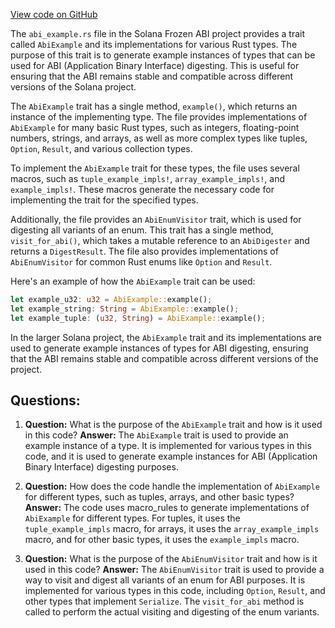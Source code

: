 [View code on GitHub](https://github.com/solana-labs/solana/blob/master/frozen-abi/src/abi_example.rs)

The `abi_example.rs` file in the Solana Frozen ABI project provides a trait called `AbiExample` and its implementations for various Rust types. The purpose of this trait is to generate example instances of types that can be used for ABI (Application Binary Interface) digesting. This is useful for ensuring that the ABI remains stable and compatible across different versions of the Solana project.

The `AbiExample` trait has a single method, `example()`, which returns an instance of the implementing type. The file provides implementations of `AbiExample` for many basic Rust types, such as integers, floating-point numbers, strings, and arrays, as well as more complex types like tuples, `Option`, `Result`, and various collection types.

To implement the `AbiExample` trait for these types, the file uses several macros, such as `tuple_example_impls!`, `array_example_impls!`, and `example_impls!`. These macros generate the necessary code for implementing the trait for the specified types.

Additionally, the file provides an `AbiEnumVisitor` trait, which is used for digesting all variants of an enum. This trait has a single method, `visit_for_abi()`, which takes a mutable reference to an `AbiDigester` and returns a `DigestResult`. The file also provides implementations of `AbiEnumVisitor` for common Rust enums like `Option` and `Result`.

Here's an example of how the `AbiExample` trait can be used:

```rust
let example_u32: u32 = AbiExample::example();
let example_string: String = AbiExample::example();
let example_tuple: (u32, String) = AbiExample::example();
```

In the larger Solana project, the `AbiExample` trait and its implementations are used to generate example instances of types for ABI digesting, ensuring that the ABI remains stable and compatible across different versions of the project.
## Questions: 
 1. **Question:** What is the purpose of the `AbiExample` trait and how is it used in this code?
   **Answer:** The `AbiExample` trait is used to provide an example instance of a type. It is implemented for various types in this code, and it is used to generate example instances for ABI (Application Binary Interface) digesting purposes.

2. **Question:** How does the code handle the implementation of `AbiExample` for different types, such as tuples, arrays, and other basic types?
   **Answer:** The code uses macro_rules to generate implementations of `AbiExample` for different types. For tuples, it uses the `tuple_example_impls` macro, for arrays, it uses the `array_example_impls` macro, and for other basic types, it uses the `example_impls` macro.

3. **Question:** What is the purpose of the `AbiEnumVisitor` trait and how is it used in this code?
   **Answer:** The `AbiEnumVisitor` trait is used to provide a way to visit and digest all variants of an enum for ABI purposes. It is implemented for various types in this code, including `Option`, `Result`, and other types that implement `Serialize`. The `visit_for_abi` method is called to perform the actual visiting and digesting of the enum variants.